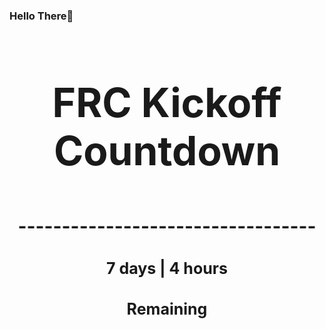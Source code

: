 ### Hello There👋

<!---START-TIMER--->
<h3 align='center' style='font-size: 64px;'>FRC Kickoff Countdown</h3>
<h3 align='center' style='font-size: 30px;'>----------------------------------</h3>
<h3 align='center' style='font-size: 25px;'>7 days | 4 hours</h3>
<h3 align='center' style='font-size: 25px;'>Remaining</h3>
<!---END-TIMER--->
